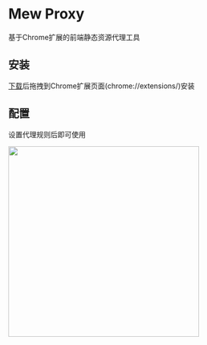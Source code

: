 Mew Proxy
===
基于Chrome扩展的前端静态资源代理工具

安装
---
[下载](https://github.com/L3au/mew-proxy/tree/master/crx)后拖拽到Chrome扩展页面(chrome://extensions/)安装

配置
---
设置代理规则后即可使用

<p><img src="http://gtms01.alicdn.com/tps/i1/TB1mdibHXXXXXbvXFXXGXLCGpXX-700-738.png" width="380"></p>